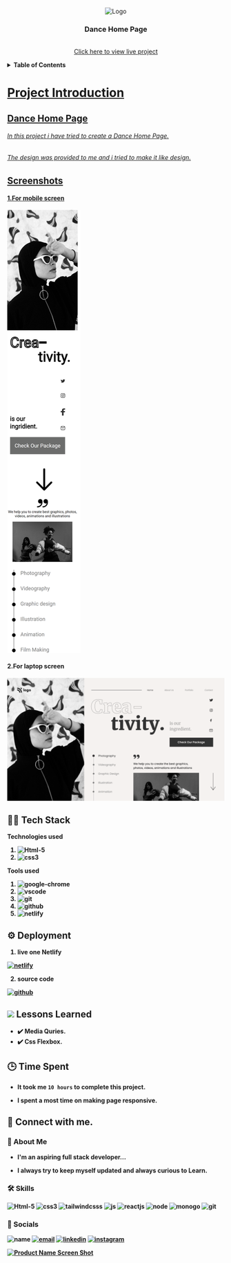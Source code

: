 <div id="top"></div>

<!-- PROJECT LOGO -->
<br />
<div align="center">
    <a>
    <img src="https://learncodeonline.in/mascot.png" alt="Logo" width="80">
    </a>
  


<h3 align="center">Dance Home Page
</h3>

 <p align="center">
    <br />
    <a href="https://dances-landing-pages.netlify.app/">Click here to view live project</a>
  </p>
</div>

<details>
<summary><b>Table of Contents<b></summary>
<ol>
<li><a href="#project-introduction">Project Introduction</li>
<li><a href="#screenshots">Screenshots</li>
<li><a href="#tech-stack">Tech Stack</li>
<li><a href="#deployment">Deployment</li>
<li><a href="#lessons-learned">Lessons Learned</li>
<li><a href="#time-spent">Time Taken</li>
<li><a href="#connect-with-me">Connect With Me</li>
</ol>
</details>

<!-- project Introduction -->
# Project Introduction

## Dance Home Page
  ###### In this project i have tried to create a Dance Home Page.

  ###### The design was provided to me and i tried to make it like design.

<!-- screenshots -->

## Screenshots
#### 1.For mobile screen

[![main page clickable image](./assets/images/mobile.png)](https://dances-landing-pages.netlify.app/)


#### 2.For laptop screen
[![main page clickable image](./assets/images/template.png)](https://dances-landing-pages.netlify.app/)

<!-- Tech stack -->

## 👨‍💻 Tech Stack

**Technologies used** 
1. ![Html-5][html-shield]
2. ![css3][css-shield]

**Tools used**

1. ![google-chrome][chrome-shield]
2. ![vscode][vscode-shield]
3. ![git][git-shield]
4. ![github][github-shield]
5. ![netlify][netlify-shield]

<!-- Deployment -->

## ⚙️ Deployment

1. live one **Netlify**

[![netlify][netlify-shield]][project-url]

2. **source code**

[![github][github-shield]][source-code]

<!-- lessons learned -->

## <img src="https://img.icons8.com/external-itim2101-flat-itim2101/30/000000/external-lesson-online-education-itim2101-flat-itim2101-2.png"/> Lessons Learned


- ✔️ Media Quries.
- ✔️ Css Flexbox.


<!-- time spent -->

## 🕒 Time Spent

- It took me `10 hours` to complete this project.

- I spent a most time on making page responsive.

<!-- connect with me -->
## 🤝 Connect with me.

<!-- About me -->
### 🚀 About Me
- I'm an aspiring **full stack developer...**

- I always try to keep myself updated and always curious to **Learn.**

<!-- skils -->

### 🛠 Skills

 ![Html-5][html-shield] ![css3][css-shield] ![tailwindcsss][tail-shield] ![js][js-shield] ![reactjs][react-shield] ![node][node-shield] ![monogo][mongo-shield] ![git][git-shield]

<!-- socials -->

### 🔗 Socials

 ![name][name-shield]
 [![email][email-shield]][e-mail]
 [![linkedin][linkedin-shield]][linkedin-url]
 [![instagram][instagram-shield]][instagram-url]

<!-- Back to Top -->

[![Product Name Screen Shot][backtotop-shield]](#top)

<!-- Tools and Technologies -->

[html-shield]: https://img.shields.io/badge/html5-%23E34F26.svg?style=for-the-badge&logo=html5&logoColor=white

[css-shield]: https://img.shields.io/badge/css3-%23E326.svg?style=for-the-badge&logo=css3&logoColor=white

[js-shield]: https://img.shields.io/badge/JavaScript-%23EF2.svg?style=for-the-badge&logo=javascript&logoColor=white

[react-shield]: https://img.shields.io/badge/ReactJS-%23E26.svg?style=for-the-badge&logo=react&logoColor=white

[tail-shield]: https://img.shields.io/badge/Tailwindcss-%23E26922.svg?style=for-the-badge&logo=tailwindcss&logoColor=white

[mongo-shield]: https://img.shields.io/badge/MongoDb-%23EF211.svg?style=for-the-badge&logo=mongodb&logoColor=white

[node-shield]: https://img.shields.io/badge/nodejs-%23E11.svg?style=for-the-badge&logo=nodejs&logoColor=white

[Tailwind-CSS]: https://img.shields.io/badge/Tailwind-CSS-blue

[vscode-shield]: https://img.shields.io/badge/Visual%20Studio%20Code-0078d7.svg?style=for-the-badge&logo=visual-studio-code&logoColor=white

[chrome-shield]: https://img.shields.io/badge/Google%20Chrome-4285F4?style=for-the-badge&logo=GoogleChrome&logoColor=white

[netlify-shield]: https://img.shields.io/badge/netlify-%23000000.svg?style=for-the-badge&logo=netlify&logoColor=#00C7B7

[git-shield]: https://img.shields.io/badge/git-%23F05033.svg?style=for-the-badge&logo=git&logoColor=white

[github-shield]: https://img.shields.io/badge/github-%23121011.svg?style=for-the-badge&logo=github&logoColor=white

[backtotop-shield]: https://img.shields.io/badge/Back%20to%20Top-%5E-brightgreen

[instagram-shield]: https://img.shields.io/badge/Instagram-%23E4405F.svg?style=for-the-badge&logo=Instagram&logoColor=white

[linkedin-shield]: https://img.shields.io/badge/-LinkedIn-black.svg?style=for-the-badge&logo=linkedin&colorB=0B5FBB

[name-shield]:https://img.shields.io/badge/NAME-VIMAL%20KUMAR-BLUE
[email-shield]:https://img.shields.io/badge/E--MAIL-kvimal9560%40gmail.com-important

<!-- Project screenshot -->
[e-mail]:kvimal@gmail.com

[project-url]:https://dances-landing-pages.netlify.app/

[source-code]:https://github.com/KRVIMAL/Live-project-14-Dance-Home-Page

[instagram-url]: https://www.instagram.com/vimal.eth/

[linkedin-url]: https://www.linkedin.com/in/kr-vimal/

[lesson-img]:https://img.icons8.com/external-itim2101-lineal-color-itim2101/344/external-lesson-online-education-itim2101-lineal-color-itim2101-2.png

<!-- [![portfolio](https://img.shields.io/badge/my_portfolio-000?style=for-the-badge&logo=ko-fi&logoColor=white)](https://katherineoelsner.com/)
